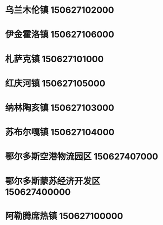 # 乌兰木伦镇 150627102000
# 伊金霍洛镇 150627106000
# 札萨克镇 150627101000
# 红庆河镇 150627105000
# 纳林陶亥镇 150627103000
# 苏布尔嘎镇 150627104000
# 鄂尔多斯空港物流园区 150627407000
# 鄂尔多斯蒙苏经济开发区 150627400000
# 阿勒腾席热镇 150627100000
